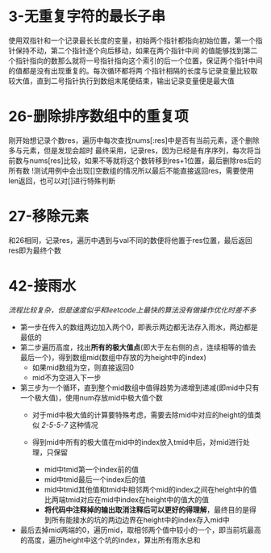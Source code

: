 # 3-无重复字符的最长子串
  使用双指针和一个记录最长长度的变量，初始两个指针都指向初始位置，第一个指针保持不动，第二个指针逐个向后移动，如果在两个指针中间
  的值能够找到第二个指针指向的数那么就将一号指针指向这个索引的后一个位置，保证两个指针中间的值都是没有出现重复的。每次循环都将两
  个指针相隔的长度与记录变量比较取较大值，直到二号指针执行到数组末尾便结束，输出记录变量便是最大值

# 26-删除排序数组中的重复项
  刚开始想记录个数res，遍历中每次查找nums[:res]中是否有当前元素，逐个删除多与元素，但是发现会超时
  最终采用，记录res，因为已经是有序序列，每次将当前数与nums[res]比较，如果不等就将这个数转移到res+1位置，最后删除res后的所有数
  !测试用例中会出现[]空数组的情况所以最后不能直接返回res，需要使用len返回，也可以对[]进行特殊判断
  
# 27-移除元素
  和26相同，记录res，遍历中遇到与val不同的数便将他置于res位置，最后返回res即为最终个数

# 42-接雨水
  *流程比较复杂，但是速度似乎和leetcode上最快的算法没有做操作优化时差不多*</br>
  * 第一步在传入的数组两边加入两个0，即表示两边都无法存入雨水，两边都是最低的
  * 第二步遍历高度，找出**所有的极大值点**(即大于左右侧的点，连续相等的值去最后一个)，得到数组mid(数组中存放的为height中的index)
    * 如果mid数组为空，则直接返回0
    * mid不为空进入下一步
  * 第三步为一个循环，直到整个mid数组中值得趋势为递增到递减(即mid中只有一个极大值)，使用num存放mid中极大值个数
    * 对于mid中极大值的计算要特殊考虑，需要去除mid中对应的height的值类似 *2-5-5-7* 这种情况
    * 得到mid中所有的极大值在mid中的index放入tmid中后，对mid进行处理，只保留
    
      * mid中tmid第一个index前的值
      * mid中tmid最后一个index后的值
      * mid中tmid其他值和tmid中相邻两个mid的index之间在height中的值比两端tmid对应在mid中index在height中的值大的值
      * **将代码中注释掉的输出取消注释后可以更好的得理解**，最终目的是得到所有能接水的坑的两边边界在height中的index存入mid中
  * 最后去掉mid两端的0，遍历mid，取相邻两个值中较小的一个，即当前坑最高的高度，遍历height中这个坑的index，算出所有雨水总和

#

#
